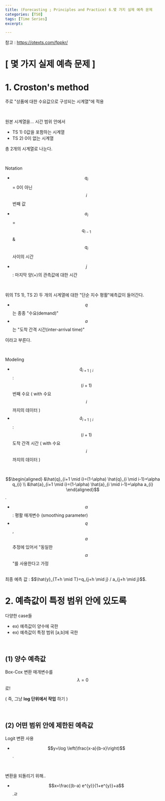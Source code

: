 ```yaml
---
title: (Forecasting ; Principles and Practice) 6.몇 가지 실제 예측 문제
categories: [TS0]
tags: [Time Series]
excerpt: 

---
```


<script src="https://cdn.mathjax.org/mathjax/latest/MathJax.js?config=TeX-AMS-MML_HTMLorMML" type="text/javascript"></script>

참고 : https://otexts.com/fppkr/

# [ 몇 가지 실제 예측 문제 ]

# 1. Croston's method

주로 "상품에 대한 수요값으로 구성되는 시계열"에 적용

<br>

원본 시계열을... 시간 범위 안에서

- TS 1) 0값을 포함하는 시계열
- TS 2) 0이 없는 시계열

총 2개의 시계열로 나눈다.

<br>

Notation

- $$q_i$$ = 0이 아닌 $$i$$번째 값

- $$a_i$$ = $$q_{i-1}$$ & $$q_i$$ 사이의 시간
- $$j$$ : 마지막 양(+)의 관측값에 대한 시간

<br>

위의 TS 1), TS 2) 두 개의 시계열에 대한 "단순 지수 평활"예측값이 들어간다.

- $$q$$는 종종 "수요(demand)"
- $$a$$는 "도착 간격 시간(inter-arrival time)"

이라고 부른다.

<br>

Modeling

- $$\hat{q}_{i+1 \mid i}$$ : $$(i+1)$$ 번째 수요 ( with 수요 $$i$$ 까지의 데이터 )
- $$\hat{a}_{i+1 \mid i}$$ : $$(i+1)$$ 도착 간격 시간 ( with 수요 $$i$$ 까지의 데이터 )

<br>

$$\begin{aligned}
&\hat{q}_{i+1 \mid i}=(1-\alpha) \hat{q}_{i \mid i-1}+\alpha q_{i} \\
&\hat{a}_{i+1 \mid i}=(1-\alpha) \hat{a}_{i \mid i-1}+\alpha a_{i}
\end{aligned}$$.

- $$\alpha$$ : 평활 매개변수 (smoothing parameter)
- $$q$$, $$a$$ 추정에 있어서 "동일한 $$\alpha$$"를 사용한다고 가정

<br>
최종 예측 값 : $$\hat{y}_{T+h \mid T}=q_{j+h \mid j} / a_{j+h \mid j}$$.

<br>

# 2. 예측값이 특정 범위 안에 있도록

다양한 case들

- ex) 예측값이 양수에 국한
- ex) 예측값이 특정 범위 [a,b]에 국한

<br>

## (1) 양수 예측값

Box-Cox 변환 매개변수를 $$\lambda=0$$로!

( 즉, 그냥 **log 단위에서 작업** 하기 )

<br>

## (2) 어떤 범위 안에 제한된 예측값

Logit 변환 사용

- $$y=\log \left(\frac{x-a}{b-x}\right)$$.

<br>

변환을 되돌리기 위해..

- $$x=\frac{(b-a) e^{y}}{1+e^{y}}+a$$.ㄹ

